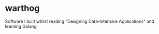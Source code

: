 # warthog
Software I built whilst reading "Designing Data-Intensive Applications" and learning Golang
